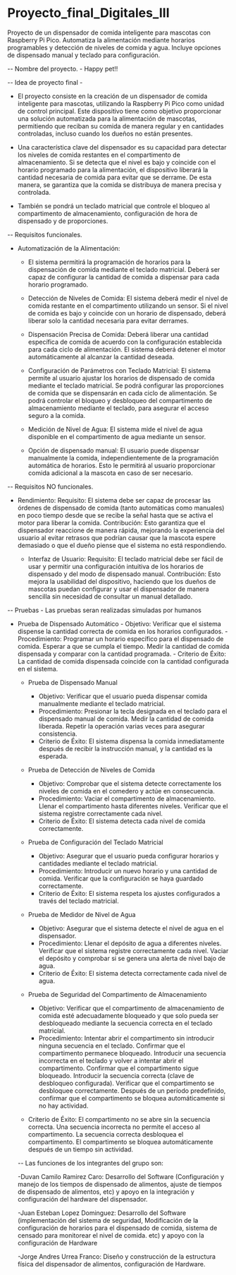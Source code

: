# Proyecto_final_Digitales_III
Proyecto de un dispensador de comida inteligente para mascotas con Raspberry Pi Pico. Automatiza la alimentación mediante horarios programables y detección de niveles de comida y agua. Incluye opciones de dispensado manual y teclado para configuración.

-- Nombre del proyecto. 
    - Happy pet!!

-- Idea de proyecto final -

- El proyecto consiste en la creación de un dispensador de comida inteligente para mascotas, utilizando la Raspberry Pi Pico como unidad de control principal.       Este dispositivo tiene como objetivo proporcionar una solución automatizada para la alimentación de mascotas, permitiendo que reciban su comida de manera          regular y en cantidades controladas, incluso cuando los dueños no están presentes.
    
- Una característica clave del dispensador es su capacidad para detectar los niveles de comida restantes en el compartimento de almacenamiento. Si se detecta        que el nivel es bajo y coincide con el horario programado para la alimentación, el dispositivo liberará la cantidad necesaria de comida para evitar que se         derrame. De esta manera, se garantiza que la comida se distribuya de manera precisa y controlada.
    
- También se pondrá un teclado matricial que controle el bloqueo al compartimento de almacenamiento, configuración de hora de dispensado y de proporciones.

-- Requisitos funcionales.

 - Automatización de la Alimentación:
      - El sistema permitirá la programación de horarios para la dispensación de comida mediante el teclado matricial.
          Deberá ser capaz de configurar la cantidad de comida a dispensar para cada horario programado.
          
     - Detección de Niveles de Comida:
          El sistema deberá medir el nivel de comida restante en el compartimento utilizando un sensor.
          Si el nivel de comida es bajo y coincide con un horario de dispensado, deberá liberar solo la cantidad necesaria para evitar derrames.
          
     - Dispensación Precisa de Comida:
          Deberá liberar una cantidad específica de comida de acuerdo con la configuración establecida para cada ciclo de alimentación.
          El sistema deberá detener el motor automáticamente al alcanzar la cantidad deseada.
          
     - Configuración de Parámetros con Teclado Matricial:
          El sistema permite al usuario ajustar los horarios de dispensado de comida mediante el teclado matricial.
          Se podrá configurar las proporciones de comida que se dispensarán en cada ciclo de alimentación.
          Se podrá controlar el bloqueo y desbloqueo del compartimento de almacenamiento mediante el teclado, para asegurar el acceso seguro a la comida.
          
      - Medición de Nivel de Agua:
          El sistema mide el nivel de agua disponible en el compartimento de agua mediante un sensor.
          
      - Opción de dispensado manual: 
          El usuario puede dispensar manualmente la comida, independientemente de la programación automática de horarios. Esto le permitirá al usuario proporcionar          comida adicional a la mascota en caso de ser necesario.

-- Requisitos NO funcionales.

 - Rendimiento:
          Requisito: El sistema debe ser capaz de procesar las órdenes de dispensado de comida (tanto automáticas como manuales) en poco tiempo desde que se recibe la señal hasta que se activa el                                      motor para liberar la comida.
          Contribución: Esto garantiza que el dispensador reaccione de manera rápida, mejorando la experiencia del usuario al evitar retrasos que podrían causar que la mascota espere demasiado o que                                      el dueño piense que el sistema no está respondiendo.
     
      - Interfaz de Usuario:
          Requisito: El teclado matricial debe ser fácil de usar y permitir una configuración intuitiva de los horarios de dispensado y del modo de dispensado manual.
          Contribución: Esto mejora la usabilidad del dispositivo, haciendo que los dueños de mascotas puedan configurar y usar el dispensador de manera sencilla sin necesidad de consultar un                                             manual detallado.

-- Pruebas - Las pruebas seran realizadas simuladas por humanos

  - Prueba de Dispensado Automático
            - Objetivo: 
              Verificar que el sistema dispense la cantidad correcta de comida en los horarios configurados.
            - Procedimiento:
              Programar un horario específico para el dispensado de comida.
              Esperar a que se cumpla el tiempo.
              Medir la cantidad de comida dispensada y comparar con la cantidad programada.
            - Criterio de Éxito: 
              La cantidad de comida dispensada coincide con la cantidad configurada en el sistema.
     
       - Prueba de Dispensado Manual
            - Objetivo: 
              Verificar que el usuario pueda dispensar comida manualmente mediante el teclado matricial.
            - Procedimiento:
              Presionar la tecla designada en el teclado para el dispensado manual de comida.
              Medir la cantidad de comida liberada.
              Repetir la operación varias veces para asegurar consistencia.
            - Criterio de Éxito: 
              El sistema dispensa la comida inmediatamente después de recibir la instrucción manual, y la cantidad es la esperada.
     
       - Prueba de Detección de Niveles de Comida
            - Objetivo: 
              Comprobar que el sistema detecte correctamente los niveles de comida en el comedero y actúe en consecuencia.
            - Procedimiento:
              Vaciar el compartimento de almacenamiento.
              Llenar el compartimento hasta diferentes niveles.
              Verificar que el sistema registre correctamente cada nivel.
            - Criterio de Éxito: 
              El sistema detecta cada nivel de comida correctamente.
     
       - Prueba de Configuración del Teclado Matricial
            - Objetivo: 
              Asegurar que el usuario pueda configurar horarios y cantidades mediante el teclado matricial.
            - Procedimiento:
              Introducir un nuevo horario y una cantidad de comida.
              Verificar que la configuración se haya guardado correctamente.
            - Criterio de Éxito: 
              El sistema respeta los ajustes configurados a través del teclado matricial.
     
       - Prueba de Medidor de Nivel de Agua
            - Objetivo: 
              Asegurar que el sistema detecte el nivel de agua en el dispensador.
            - Procedimiento:
              Llenar el depósito de agua a diferentes niveles.
              Verificar que el sistema registre correctamente cada nivel.
              Vaciar el depósito y comprobar si se genera una alerta de nivel bajo de agua.
            - Criterio de Éxito: 
              El sistema detecta correctamente cada nivel de agua.

       - Prueba de Seguridad del Compartimento de Almacenamiento
            - Objetivo: 
              Verificar que el compartimento de almacenamiento de comida esté adecuadamente bloqueado y que solo pueda ser desbloqueado mediante la  secuencia correcta en el teclado matricial.
            - Procedimiento:
              Intentar abrir el compartimento sin introducir ninguna secuencia en el teclado.
              Confirmar que el compartimento permanece bloqueado.
              Introducir una secuencia incorrecta en el teclado y volver a intentar abrir el compartimento.
              Confirmar que el compartimento sigue bloqueado.
              Introducir la secuencia correcta (clave de desbloqueo configurada).
              Verificar que el compartimento se desbloquee correctamente.
              Después de un período predefinido, confirmar que el compartimento se bloquea automáticamente si no hay actividad.

      - Criterio de Éxito:
              El compartimento no se abre sin la secuencia correcta.
              Una secuencia incorrecta no permite el acceso al compartimento.
              La secuencia correcta desbloquea el compartimento.
              El compartimento se bloquea automáticamente después de un tiempo sin actividad.

    -- Las funciones de los integrantes del grupo son:
    
     -Duvan Camilo Ramirez Caro: Desarrollo del Software (Configuración y manejo de los tiempos de dispensado de alimentos, ajuste de tiempos de dispensado de alimentos, etc) y apoyo en la integración y configuración del hardware del dispensador.
        
    -Juan Esteban Lopez Dominguez: Desarrollo del Software (implementación del sistema de seguridad, Modificación de la configuración de horarios para el dispensado de comida, sistema de censado para monitorear el nivel de comida. etc) y apoyo con la configuración de Hardware
        
    -Jorge Andres Urrea Franco: Diseño y construcción de la estructura física del dispensador de alimentos, configuración de Hardware.
